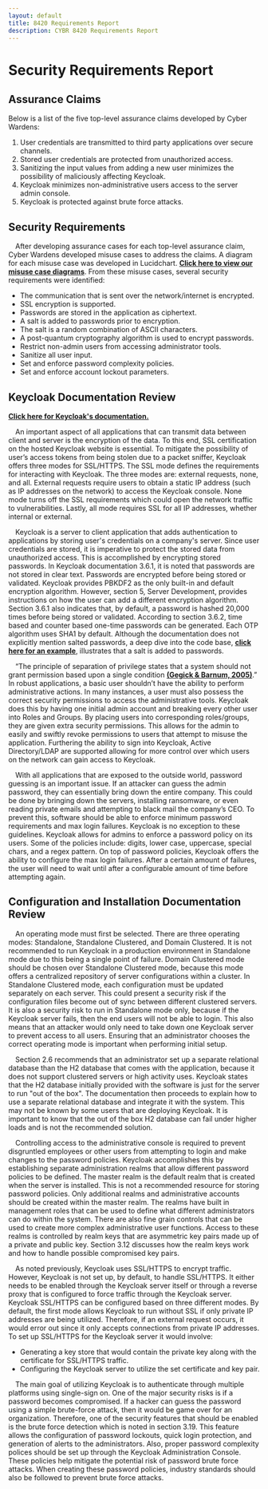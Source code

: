 ```yaml
---
layout: default
title: 8420 Requirements Report
description: CYBR 8420 Requirements Report
---
```

Security Requirements Report
============================

Assurance Claims
----------------
Below is a list of the five top-level assurance claims developed by Cyber Wardens:
<ol>
  <li>User credentials are transmitted to third party applications over secure channels.</li>
  <li>Stored user credentials are protected from unauthorized access.</li>
  <li>Sanitizing the input values from adding a new user minimizes the possibility of maliciously affecting Keycloak.</li>
  <li>Keycloak minimizes non-administrative users access to the server admin console.</li>
  <li>Keycloak is protected against brute force attacks.</li>
</ol>

Security Requirements
----------------------
&emsp;After developing assurance cases for each top-level assurance claim, Cyber Wardens developed misuse cases to address the claims. A diagram for each misuse case was developed in Lucidchart. <a href="https://www.lucidchart.com/documents/view/e31604af-862d-434b-a74c-e7850cc35a5d"><strong>Click here to view our misuse case diagrams</strong></a>. From these misuse cases, several security requirements were identified:
<ul>
  <li>The communication that is sent over the network/internet is encrypted.</li>
  <li>SSL encryption is supported.</li>
  <li>Passwords are stored in the application as ciphertext.</li>
  <li>A salt is added to passwords prior to encryption.</li>
  <li>The salt is a random combination of ASCII characters.</li>
  <li>A post-quantum cryptography algorithm is used to encrypt passwords.</li>
  <li>Restrict non-admin users from accessing administrator tools.</li>
  <li>Sanitize all user input.</li>
  <li>Set and enforce password complexity policies.</li>
  <li>Set and enforce account lockout parameters.</li>
</ul>

Keycloak Documentation Review
-----------------------------
<a href="http://www.keycloak.org/documentation.html"><strong>Click here for Keycloak's documentation.</strong></a>

&emsp;An important aspect of all applications that can transmit data between client and server is the encryption of the data. To this end, SSL certification on the hosted Keycloak website is essential. To mitigate the possibility of user’s access tokens from being stolen due to a packet sniffer, Keycloak offers three modes for SSL/HTTPS. The SSL mode defines the requirements for interacting with Keycloak. The three modes are: external requests, none, and all. External requests require users to obtain a static IP address (such as IP addresses on the network) to access the Keycloak console. None mode turns off the SSL requirements which could open the network traffic to vulnerabilities. Lastly, all mode requires SSL for all IP addresses, whether internal or external.

&emsp;Keycloak is a server to client application that adds authentication to applications by storing user's credentials on a company's server. Since user credentials are stored, it is imperative to protect the stored data from unauthorized access. This is accomplished by encrypting stored passwords. In Keycloak documentation 3.6.1, it is noted that passwords are not stored in clear text. Passwords are encrypted before being stored or validated. Keycloak provides PBKDF2 as the only built-in and default encryption algorithm. However, section 5, Server Development, provides instructions on how the user can add a different encryption algorithm. Section 3.6.1 also indicates that, by default, a password is hashed 20,000 times before being stored or validated. According to section 3.6.2, time based and counter based one-time passwords can be generated. Each OTP algorithm uses SHA1 by default. Although the documentation does not explicitly mention salted passwords, a deep dive into the code base, <a href="https://github.com/keycloak/keycloak/blob/a89dbabc921d841dc943ac3a33886396bb13781b/server-spi/src/main/java/org/keycloak/credential/hash/Pbkdf2PasswordHashProvider.java"><strong>click here for an example</strong></a>, illustrates that a salt is added to passwords.

&emsp;“The principle of separation of privilege states that a system should not grant permission based upon a single condition <a href="https://www.us-cert.gov/bsi/articles/knowledge/principles/separation-of-privilege"><strong>(Gegick & Barnum, 2005)</strong></a>.” In robust applications, a basic user shouldn’t have the ability to perform administrative actions. In many instances, a user must also possess the correct security permissions to access the administrative tools. Keycloak does this by having one initial admin account and breaking every other user into Roles and Groups. By placing users into corresponding roles/groups, they are given extra security permissions. This allows for the admin to easily and swiftly revoke permissions to users that attempt to misuse the application. Furthering the ability to sign into Keycloak, Active Directory/LDAP are supported allowing for more control over which users on the network can gain access to Keycloak.

&emsp;With all applications that are exposed to the outside world, password guessing is an important issue. If an attacker can guess the admin password, they can essentially bring down the entire company. This could be done by bringing down the servers, installing ransomware, or even reading private emails and attempting to black mail the company’s CEO. To prevent this, software should be able to enforce minimum password requirements and max login failures. Keycloak is no exception to these guidelines. Keycloak allows for admins to enforce a password policy on its users. Some of the policies include: digits, lower case, uppercase, special chars, and a regex pattern. On top of password policies, Keycloak offers the ability to configure the max login failures. After a certain amount of failures, the user will need to wait until after a configurable amount of time before attempting again. 

Configuration and Installation Documentation Review
-----------------------------
&emsp;An operating mode must first be selected. There are three operating modes: Standalone, Standalone Clustered, and Domain Clustered. It is not recommended to run Keycloak in a production environment in Standalone mode due to this being a single point of failure. Domain Clustered mode should be chosen over Standalone Clustered mode, because this mode offers a centralized repository of server configurations within a cluster. In Standalone Clustered mode, each configuration must be updated separately on each server. This could present a security risk if the configuration files become out of sync between different clustered servers. It is also a security risk to run in Standalone mode only, because if the Keycloak server fails, then the end users will not be able to login. This also means that an attacker would only need to take down one Keycloak server to prevent access to all users. Ensuring that an administrator chooses the correct operating mode is important when performing initial setup. 

&emsp;Section 2.6 recommends that an administrator set up a separate relational database than the H2 database that comes with the application, because it does not support clustered servers or high activity uses. Keycloak states that the H2 database initially provided with the software is just for the server to run "out of the box". The documentation then proceeds to explain how to use a separate relational database and integrate it with the system. This may not be known by some users that are deploying Keycloak. It is important to know that the out of the box H2 database can fail under higher loads and is not the recommended solution.

&emsp;Controlling access to the administrative console is required to prevent disgruntled employees or other users from attempting to login and make changes to the password policies. Keycloak accomplishes this by establishing separate administration realms that allow different password policies to be defined. The master realm is the default realm that is created when the server is installed. This is not a recommended resource for storing password policies. Only additional realms and administrative accounts should be created within the master realm. The realms have built in management roles that can be used to define what different administrators can do within the system. There are also fine grain controls that can be used to create more complex administrative user functions. Access to these realms is controlled by realm keys that are asymmetric key pairs made up of a private and public key. Section 3.12 discusses how the realm keys work and how to handle possible compromised key pairs.

&emsp;As noted previously, Keycloak uses SSL/HTTPS to encrypt traffic. However, Keycloak is not set up, by default, to handle SSL/HTTPS. It either needs to be enabled through the Keycloak server itself or through a reverse proxy that is configured to force traffic through the Keycloak server. Keycloak SSL/HTTPS can be configured based on three different modes. By default, the first mode allows Keycloak to run without SSL if only private IP addresses are being utilized. Therefore, if an external request occurs, it would error out since it only accepts connections from private IP addresses. To set up SSL/HTTPS for the Keycloak server it would involve:
<ul>
   <li> Generating a key store that would contain the private key along with the certificate for SSL/HTTPS traffic.</li>
   <li> Configuring the Keycloak server to utilize the set certificate and key pair.</li>
</ul>

&emsp;The main goal of utilizing Keycloak is to authenticate through multiple platforms using single-sign on. One of the major security risks is if a password becomes compromised. If a hacker can guess the password using a simple brute-force attack, then it would be game over for an organization. Therefore, one of the security features that should be enabled is the brute force detection which is noted in section 3.19. This feature allows the configuration of password lockouts, quick login protection, and generation of alerts to the administrators. Also, proper password complexity polices should be set up through the Keycloak Administration Console. These policies help mitigate the potential risk of password brute force attacks. When creating these password policies, industry standards should also be followed to prevent brute force attacks. 
